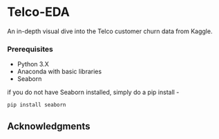 # Telco-EDA

An in-depth visual dive into the Telco customer churn data from Kaggle.

### Prerequisites

* Python 3.X
* Anaconda with basic libraries
* Seaborn

if you do not have Seaborn installed, simply do a pip install -
```
pip install seaborn
```

## Acknowledgments
